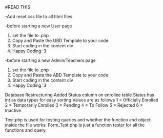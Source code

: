 #READ THIS

-Add reset.css file to all html files

-before starting a new User page
1. set the file to .php 
2. Copy and Paste the UBD Template to your code
3. Start coding in the content div
4. Happy Coding :3

-before starting a new Admin/Teachers page
1. set the file to .php 
2. Copy and Paste the ABD Template to your code
3. Start coding in the content div
4. Happy Coding :3


Database Restructuring
Added Status column on enrollee table
Status has int as data types for easy sorting 
Values are as follows
1 = Officially Enrolled
2 = Temporarily Enrolled 
3 = Pending 
4 = To Follow
5 = Rejected 
6 = Inactive


Test.php is used for testing queries and whether the function and object inside the file works.
Form_Test.php is just a function tester for all the functions and query. 
